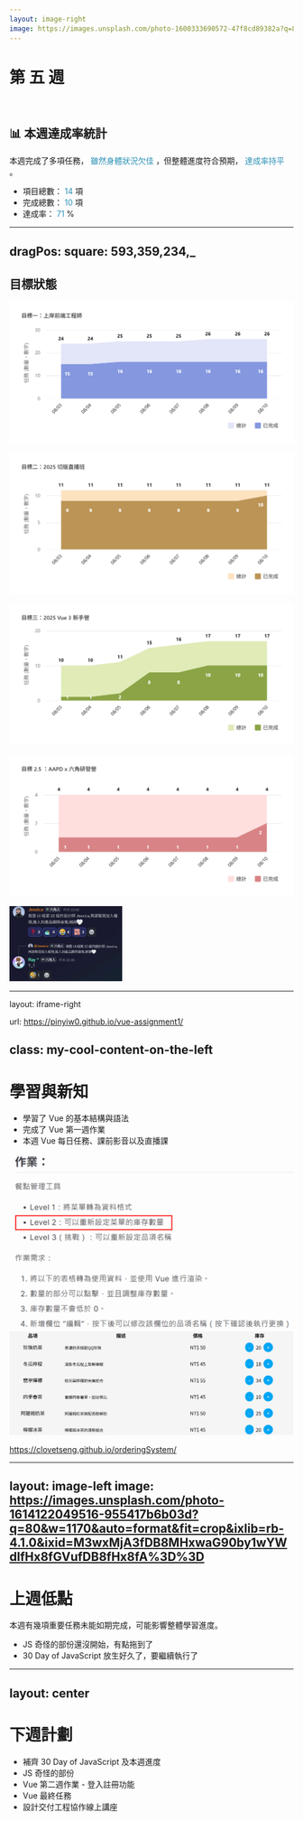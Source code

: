```yaml
---
layout: image-right
image: https://images.unsplash.com/photo-1600333690572-47f8cd89382a?q=80&w=1035&auto=format&fit=crop&ixlib=rb-4.1.0&ixid=M3wxMjA3fDB8MHxwaG90by1wYWdlfHx8fGVufDB8fHx8fA%3D%3D
---
```


# 第 五 週
<br/>

## 📊 本週達成率統計
本週完成了多項任務，<span v-mark.red="1"> 雖然身體狀況欠佳 </span>，但整體進度符合預期，<span v-mark.circle.green="3"> 達成率持平 </span>。

- 項目總數：<span v-click> 14 </span> 項
- 完成總數：<span v-click> 10 </span> 項
- 達成率：<span v-click v-mark.circle.orange="3"> 71 </span> %


<style>
  span {
    color: #2B90B6;
  }
</style>

<!-- 大家安安，好久不見XDD

[click] 上週的話身體欠佳跟大家請了假，而當週總項目為 14 項

[click] 實際完成總數為 10 項

[click] 達成率為 71% 保持持平
 -->
---
dragPos:
  square: 593,359,234,_
---

## 目標狀態

<div class="grid grid-cols-2 gap-x-4">
<div v-click>

![alt text](../public/week5-p1.png)
</div>
<div v-click>

![alt text](../public/week5-p2.png)
</div>
<div v-click>

![alt text](../public/week5-p3.png)
</div>
<div v-click>

![alt text](../public/week5-p4.png)
</div>  
<img v-drag="'square'" src="../public/week5-plus.png" v-click="4" width="200px">
</div>

<!--
[click] 目前履歷持續投遞中，也繼續在收無聲卡；預計 8 月底後調整履歷並且增加投遞 Vue 的公司
接案的案子完成了第一次驗收與修改

[click] 切版直播已經結束啦，最後剩最終作業而已 (備註：下一週把這個移到最後一張)

[click] vue 的部份後面學習與新知段落再說明

[click] 研發營本週就是開營典禮啦~ 在奇怪的地方看到了很多奇怪的熟面孔ww
-->

---
layout: iframe-right

url: https://pinyiw0.github.io/vue-assignment1/

class: my-cool-content-on-the-left
---

# 學習與新知
<v-clicks>

- 學習了 Vue 的基本結構與語法
- 完成了 Vue 第一週作業
- 本週 Vue 每日任務、課前影音以及直播課

</v-clicks>
<img v-click="2" src="../public/week5-news.png" />
<img v-click="2" src="../public/week5-homework.png" />

https://clovetseng.github.io/orderingSystem/

<!-- 
[click] 上週學習的 Vue 的基本結構與語法

[click] 上週開始學習了新框架 Vue 並且實作了第一週的作業，不過我暫時只有完成 lv2 等級ww，然後樂樂教練給我做巨美的是怎麼回事(???)

[click] 以及每日任務、及影音學習

-->
---
layout: image-left
image: https://images.unsplash.com/photo-1614122049516-955417b6b03d?q=80&w=1170&auto=format&fit=crop&ixlib=rb-4.1.0&ixid=M3wxMjA3fDB8MHxwaG90by1wYWdlfHx8fGVufDB8fHx8fA%3D%3D
---

# 上週低點
本週有幾項重要任務未能如期完成，可能影響整體學習進度。

- JS 奇怪的部份還沒開始，有點拖到了
- 30 Day of JavaScript 放生好久了，要繼續執行了

<!-- 
[click] 
 -->
---
layout: center
---

# 下週計劃

- 補齊 30 Day of JavaScript 及本週進度
- JS 奇怪的部份
- Vue 第二週作業 - 登入註冊功能
- Vue 最終任務
- 設計交付工程協作線上講座